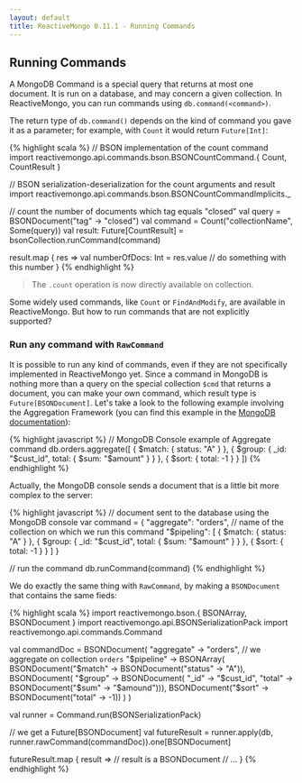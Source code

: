 ```yaml
---
layout: default
title: ReactiveMongo 0.11.1 - Running Commands
---
```


## Running Commands

A MongoDB Command is a special query that returns at most one document. It is run on a database, and may concern a given collection. In ReactiveMongo, you can run commands using `db.command(<command>)`.

The return type of `db.command()` depends on the kind of command you gave it as a parameter; for example, with `Count` it would return `Future[Int]`:

{% highlight scala %}
// BSON implementation of the count command
import reactivemongo.api.commands.bson.BSONCountCommand.{ Count, CountResult }

// BSON serialization-deserialization for the count arguments and result
import reactivemongo.api.commands.bson.BSONCountCommandImplicits._

// count the number of documents which tag equals "closed"
val query = BSONDocument("tag" -> "closed")
val command = Count("collectionName", Some(query))
val result: Future[CountResult] = bsonCollection.runCommand(command)

result.map { res =>
  val numberOfDocs: Int = res.value
  // do something with this number
}
{% endhighlight %}

> The `.count` operation is now directly available on collection.

Some widely used commands, like `Count` or `FindAndModify`, are available in ReactiveMongo. But how to run commands that are not explicitly supported?

### Run any command with `RawCommand`

It is possible to run any kind of commands, even if they are not specifically implemented in ReactiveMongo yet. Since a command in MongoDB is nothing more than a query on the special collection `$cmd` that returns a document, you can make your own command, which result type is `Future[BSONDocument]`. Let's take a look to the following example involving the Aggregation Framework (you can find this example in the [MongoDB documentation](http://docs.mongodb.org/manual/core/aggregation-pipeline/#aggregation-pipeline-behavior)):

{% highlight javascript %}
// MongoDB Console example of Aggregate command
db.orders.aggregate([
  { $match: { status: "A" } },
  { $group: { _id: "$cust_id", total: { $sum: "$amount" } } },
  { $sort: { total: -1 } }
])
{% endhighlight %}

Actually, the MongoDB console sends a document that is a little bit more complex to the server:

{% highlight javascript %}
// document sent to the database using the MongoDB console
var command =
  {
    "aggregate": "orders", // name of the collection on which we run this command
    "$pipeling": [
      { $match: { status: "A" } },
      { $group: { _id: "$cust_id", total: { $sum: "$amount" } } },
      { $sort: { total: -1 } }
    ]
  }

// run the command
db.runCommand(command)
{% endhighlight %}

We do exactly the same thing with `RawCommand`, by making a `BSONDocument` that contains the same fieds:

{% highlight scala %}
import reactivemongo.bson.{ BSONArray, BSONDocument }
import reactivemongo.api.BSONSerializationPack
import reactivemongo.api.commands.Command

val commandDoc =
  BSONDocument(
    "aggregate" -> "orders", // we aggregate on collection `orders`
    "$pipeline" -> BSONArray(
      BSONDocument("$match" -> BSONDocument("status" -> "A")),
      BSONDocument(
        "$group" -> BSONDocument(
          "_id" -> "$cust_id",
          "total" -> BSONDocument("$sum" -> "$amound"))),
      BSONDocument("$sort" -> BSONDocument("total" -> -1))
    )
  )

val runner = Command.run(BSONSerializationPack)

// we get a Future[BSONDocument]
val futureResult =
  runner.apply(db, runner.rawCommand(commandDoc)).one[BSONDocument]

futureResult.map { result => // result is a BSONDocument
  // ...
}
{% endhighlight %}
